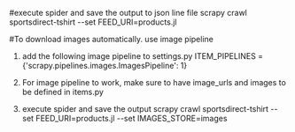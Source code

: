 #execute spider and save the output to json line file
scrapy crawl sportsdirect-tshirt --set FEED_URI=products.jl

#To download images automatically. use image pipeline
1. add the following image pipeline to settings.py
ITEM_PIPELINES = {'scrapy.pipelines.images.ImagesPipeline': 1}

2. For image pipeline to work, make sure to have image_urls and images to be defined in items.py 

3. execute spider and save the output 
scrapy crawl sportsdirect-tshirt --set FEED_URI=products.jl --set IMAGES_STORE=images  